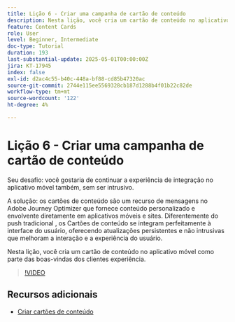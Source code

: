 ```yaml
---
title: Lição 6 - Criar uma campanha de cartão de conteúdo
description: Nesta lição, você cria um cartão de conteúdo no aplicativo móvel como parte da experiência de boas-vindas dos clientes.
feature: Content Cards
role: User
level: Beginner, Intermediate
doc-type: Tutorial
duration: 193
last-substantial-update: 2025-05-01T00:00:00Z
jira: KT-17945
index: false
exl-id: d2ac4c55-b40c-448a-bf88-cd85b47320ac
source-git-commit: 2744e115ee5569328cb187d1288b4f01b22c82de
workflow-type: tm+mt
source-wordcount: '122'
ht-degree: 4%

---
```


# Lição 6 - Criar uma campanha de cartão de conteúdo

Seu desafio: você gostaria de continuar a experiência de integração no aplicativo móvel também, sem ser intrusivo.

A solução: os cartões de conteúdo são um recurso de mensagens no Adobe Journey Optimizer que fornece
conteúdo personalizado e envolvente diretamente em aplicativos móveis e sites. Diferentemente do push tradicional
, os Cartões de conteúdo se integram perfeitamente à interface do usuário, oferecendo atualizações persistentes e não intrusivas que melhoram a interação e a experiência do usuário.

Nesta lição, você cria um cartão de conteúdo no aplicativo móvel como parte das boas-vindas dos clientes
experiência.

>[!VIDEO](https://video.tv.adobe.com/v/3457973/?learn=on&enablevpops)

## Recursos adicionais

* [Criar cartões de conteúdo](/help/channels/create-content-cards.md)
